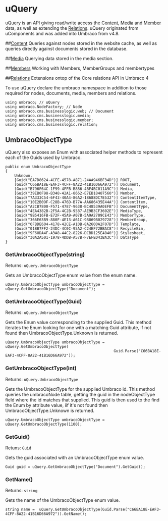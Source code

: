 # uQuery

uQuery is an API giving read/write access the [Content](Content/index.md), [Media](Media.md) and [Member](Member.md) data, as well as extending the [Relations](Relations.md). uQuery originated from uComponents and was added into Umbraco from v4.8. 

##[Content](Content/index.md)
Queries against nodes stored in the website cache, as well as queries directly against documents stored in the database.

##[Media](Media.md)
Querying data stored in the media section.

##[Members](Members.md)
Working with Members, MemberGroups and membertypes

##[Relations](Relations.md)
Extensions ontop of the Core relations API in Umbraco 4

To use uQuery declare the umbraco namespace in addition to those required for nodes, documents, media, members and relations.

	using umbraco; // uQuery
	using umbraco.NodeFactory; // Node
	using umbraco.cms.businesslogic.web; // Document
	using umbraco.cms.businesslogic.media;
	using umbraco.cms.businesslogic.member;
	using umbraco.cms.businesslogic.relation;


## UmbracoObjectType
uQuery also exposes an Enum with associated helper methods to represent each of the Guids used by Umbraco.

	public enum UmbracoObjectType
	{
		Unknown,
		[Guid("EA7D8624-4CFE-4578-A871-24AA946BF34D")] ROOT,
		[Guid("C66BA18E-EAF3-4CFF-8A22-41B16D66A972")] Document,
		[Guid("B796F64C-1F99-4FFB-B886-4BF4BC011A9C")] Media,
		[Guid("39EB0F98-B348-42A1-8662-E7EB18487560")] Member,
		[Guid("7A333C54-6F43-40A4-86A2-18688DC7E532")] ContentItemType,
		[Guid("10E2B09F-C28B-476D-B77A-AA686435E44A")] ContentItem,
		[Guid("A2CB7800-F571-4787-9638-BC48539A0EFB")] DocumentType,
		[Guid("4EA4382B-2F5A-4C2B-9587-AE9B3CF3602E")] MediaType,
		[Guid("9B5416FB-E72F-45A9-A07B-5A9A2709CE43")] MemberType,
		[Guid("366E63B9-880F-4E13-A61C-98069B029728")] MemberGroup,
		[Guid("6FBDE604-4178-42CE-A10B-8A2600A2F07D")] Template,
		[Guid("01BB7FF2-24DC-4C0C-95A2-C24EF72BBAC8")] RecycleBin,
		[Guid("9F68DA4F-A3A8-44C2-8226-DCBD125E4840")] Stylesheet,
		[Guid("30A2A501-1978-4DDB-A57B-F7EFED43BA3C")] DataType
	}

### GetUmbracoObjectType(string)
Returns: `uQuery.UmbracoObjectType`

Gets an UmbracoObjectType enum value from the enum name.

	uQuery.UmbracoObjectType umbracoObjectType = uQuery.GetUmbracoObjectType("Document");
	

### GetUmbracoObjectType(Guid)
Returns: `uQuery.UmbracoObjectType`

Gets the Enum value corresponding to the supplied Guid. This method iterates the Enum looking for one with a matching Guid attribute, if not found then UmbracoObjectType.Unknown is returned.

	uQuery.UmbracoObjectType umbracoObjectType = uQuery.GetUmbracoObjectType(
													Guid.Parse("C66BA18E-EAF3-4CFF-8A22-41B16D66A972"));

### GetUmbracoObjectType(int)
Returns: `uQuery.UmbracoObjectType`

Gets the UmbracoObjectType for the supplied Umbraco id. This method queries the umbracoNode table, getting the guid in the nodeObjectType field where the id matches that supplied. This guid is then used to the find the Enum by attribute value, iif it's not found then UmbracoObjectType.Unknown is returned.

	uQuery.UmbracoObjectType umbracoObjectType = uQuery.GetUmbracoObjectType(1100);



### GetGuid()
Retuns: `Guid`	

Gets the guid associated with an UmbracoObjectType enum value.
	
	Guid guid = uQuery.GetUmbracoObjectType("Document").GetGuid();



### GetName()
Returns: `string`

Gets the name of the UmbracoObjectType enum value.

	string name =  uQuery.GetUmbracoObjectType(Guid.Parse("C66BA18E-EAF3-4CFF-8A22-41B16D66A972")).GetName();
